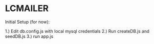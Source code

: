 # LCMAILER

Initial Setup (for now):

1.) Edit db.config.js with local mysql credentials
2.) Run createDB.js and seedDB.js
3.) run app.js